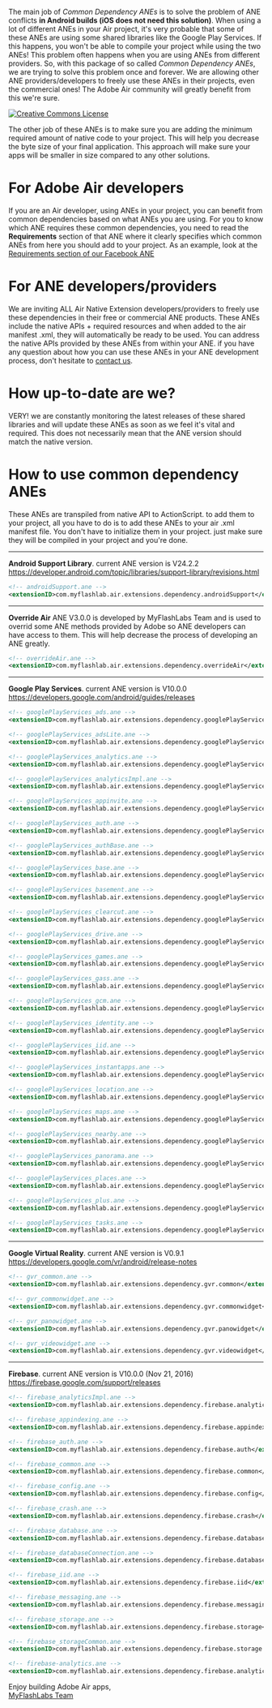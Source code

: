 The main job of *Common Dependency ANEs* is to solve the problem of ANE conflicts **in Android builds (iOS does not need this solution)**. When using a lot of different ANEs in your Air project, it's very probable that some of these ANEs are using some shared libraries like the Google Play Services. If this happens, you won't be able to compile your project while using the two ANEs! This problem often happens when you are using ANEs from different providers. So, with this package of so called *Common Dependency ANEs*, we are trying to solve this problem once and forever. We are allowing other ANE providers/developers to freely use these ANEs in their projects, even the commercial ones! The Adobe Air community will greatly benefit from this we're sure.

<a rel="license" href="http://creativecommons.org/licenses/by-nd/4.0/"><img alt="Creative Commons License" style="border-width:0" src="https://i.creativecommons.org/l/by-nd/4.0/88x31.png" /></a>

The other job of these ANEs is to make sure you are adding the minimum required amount of native code to your project. This will help you decrease the byte size of your final application. This approach will make sure your apps will be smaller in size compared to any other solutions.

# For Adobe Air developers
If you are an Air developer, using ANEs in your project, you can benefit from common dependencies based on what ANEs you are using. For you to know which ANE requires these common dependencies, you need to read the **Requirements** section of that ANE where it clearly specifies which common ANEs from here you should add to your project. As an example, look at the [Requirements section of our Facebook ANE](https://github.com/myflashlab/facebook-ANE#requirements)

# For ANE developers/providers
We are inviting ALL Air Native Extension developers/providers to freely use these dependencies in their free or commercial ANE products. These ANEs include the native APIs + required resources and when added to the air manifest .xml, they will automatically be ready to be used. You can address the native APIs provided by these ANEs from within your ANE. if you have any question about how you can use these ANEs in your ANE development process, don't hesitate to [contact us](http://www.myflashlabs.com/contact/).

# How up-to-date are we?
VERY! we are constantly monitoring the latest releases of these shared libraries and will update these ANEs as soon as we feel it's vital and required. This does not necessarily mean that the ANE version should match the native version.

# How to use common dependency ANEs
These ANEs are transpiled from native API to ActionScript. to add them to your project, all you have to do is to add these ANEs to your air .xml manifest file. You don't have to initialize them in your project. just make sure they will be compiled in your project and you're done.

------------------------------------------------------
**Android Support Library**. current ANE version is V24.2.2 https://developer.android.com/topic/libraries/support-library/revisions.html
```xml
<!-- androidSupport.ane -->
<extensionID>com.myflashlab.air.extensions.dependency.androidSupport</extensionID>
```

------------------------------------------------------
**Override Air** ANE V3.0.0 is developed by MyFlashLabs Team and is used to overrid some ANE methods provided by Adobe so ANE developers can have access to them. This will help decrease the process of developing an ANE greatly. 
```xml
<!-- overrideAir.ane -->
<extensionID>com.myflashlab.air.extensions.dependency.overrideAir</extensionID>
```

------------------------------------------------------
**Google Play Services**. current ANE version is V10.0.0 https://developers.google.com/android/guides/releases
```xml
<!-- googlePlayServices_ads.ane -->
<extensionID>com.myflashlab.air.extensions.dependency.googlePlayServices.ads</extensionID>

<!-- googlePlayServices_adsLite.ane -->
<extensionID>com.myflashlab.air.extensions.dependency.googlePlayServices.ads.lite</extensionID>

<!-- googlePlayServices_analytics.ane -->
<extensionID>com.myflashlab.air.extensions.dependency.googlePlayServices.analytics</extensionID>

<!-- googlePlayServices_analyticsImpl.ane -->
<extensionID>com.myflashlab.air.extensions.dependency.googlePlayServices.analytics.impl</extensionID>

<!-- googlePlayServices_appinvite.ane -->
<extensionID>com.myflashlab.air.extensions.dependency.googlePlayServices.appinvite</extensionID>

<!-- googlePlayServices_auth.ane -->
<extensionID>com.myflashlab.air.extensions.dependency.googlePlayServices.auth</extensionID>

<!-- googlePlayServices_authBase.ane -->
<extensionID>com.myflashlab.air.extensions.dependency.googlePlayServices.auth.base</extensionID>

<!-- googlePlayServices_base.ane -->
<extensionID>com.myflashlab.air.extensions.dependency.googlePlayServices.base</extensionID>

<!-- googlePlayServices_basement.ane -->
<extensionID>com.myflashlab.air.extensions.dependency.googlePlayServices.basement</extensionID>

<!-- googlePlayServices_clearcut.ane -->
<extensionID>com.myflashlab.air.extensions.dependency.googlePlayServices.clearcut</extensionID>

<!-- googlePlayServices_drive.ane -->
<extensionID>com.myflashlab.air.extensions.dependency.googlePlayServices.drive</extensionID>

<!-- googlePlayServices_games.ane -->
<extensionID>com.myflashlab.air.extensions.dependency.googlePlayServices.games</extensionID>

<!-- googlePlayServices_gass.ane -->
<extensionID>com.myflashlab.air.extensions.dependency.googlePlayServices.gass</extensionID>

<!-- googlePlayServices_gcm.ane -->
<extensionID>com.myflashlab.air.extensions.dependency.googlePlayServices.gcm</extensionID>

<!-- googlePlayServices_identity.ane -->
<extensionID>com.myflashlab.air.extensions.dependency.googlePlayServices.identity</extensionID>

<!-- googlePlayServices_iid.ane -->
<extensionID>com.myflashlab.air.extensions.dependency.googlePlayServices.iid</extensionID>

<!-- googlePlayServices_instantapps.ane -->
<extensionID>com.myflashlab.air.extensions.dependency.googlePlayServices.instantapps</extensionID>

<!-- googlePlayServices_location.ane -->
<extensionID>com.myflashlab.air.extensions.dependency.googlePlayServices.location</extensionID>

<!-- googlePlayServices_maps.ane -->
<extensionID>com.myflashlab.air.extensions.dependency.googlePlayServices.maps</extensionID>

<!-- googlePlayServices_nearby.ane -->
<extensionID>com.myflashlab.air.extensions.dependency.googlePlayServices.nearby</extensionID>

<!-- googlePlayServices_panorama.ane -->
<extensionID>com.myflashlab.air.extensions.dependency.googlePlayServices.panorama</extensionID>

<!-- googlePlayServices_places.ane -->
<extensionID>com.myflashlab.air.extensions.dependency.googlePlayServices.places</extensionID>

<!-- googlePlayServices_plus.ane -->
<extensionID>com.myflashlab.air.extensions.dependency.googlePlayServices.plus</extensionID>

<!-- googlePlayServices_tasks.ane -->
<extensionID>com.myflashlab.air.extensions.dependency.googlePlayServices.tasks</extensionID>
```

------------------------------------------------------
**Google Virtual Reality**. current ANE version is V0.9.1 https://developers.google.com/vr/android/release-notes
```xml
<!-- gvr_common.ane -->
<extensionID>com.myflashlab.air.extensions.dependency.gvr.common</extensionID>

<!-- gvr_commonwidget.ane -->
<extensionID>com.myflashlab.air.extensions.dependency.gvr.commonwidget</extensionID>

<!-- gvr_panowidget.ane -->
<extensionID>com.myflashlab.air.extensions.dependency.gvr.panowidget</extensionID>

<!-- gvr_videowidget.ane -->
<extensionID>com.myflashlab.air.extensions.dependency.gvr.videowidget</extensionID>
```

------------------------------------------------------
**Firebase**. current ANE version is V10.0.0 (Nov 21, 2016) https://firebase.google.com/support/releases
```xml
<!-- firebase_analyticsImpl.ane -->
<extensionID>com.myflashlab.air.extensions.dependency.firebase.analytics.impl</extensionID>

<!-- firebase_appindexing.ane -->
<extensionID>com.myflashlab.air.extensions.dependency.firebase.appindexing</extensionID>

<!-- firebase_auth.ane -->
<extensionID>com.myflashlab.air.extensions.dependency.firebase.auth</extensionID>

<!-- firebase_common.ane -->
<extensionID>com.myflashlab.air.extensions.dependency.firebase.common</extensionID>

<!-- firebase_config.ane -->
<extensionID>com.myflashlab.air.extensions.dependency.firebase.config</extensionID>

<!-- firebase_crash.ane -->
<extensionID>com.myflashlab.air.extensions.dependency.firebase.crash</extensionID>

<!-- firebase_database.ane -->
<extensionID>com.myflashlab.air.extensions.dependency.firebase.database</extensionID>

<!-- firebase_databaseConnection.ane -->
<extensionID>com.myflashlab.air.extensions.dependency.firebase.database.connection</extensionID>

<!-- firebase_iid.ane -->
<extensionID>com.myflashlab.air.extensions.dependency.firebase.iid</extensionID>

<!-- firebase_messaging.ane -->
<extensionID>com.myflashlab.air.extensions.dependency.firebase.messaging</extensionID>

<!-- firebase_storage.ane -->
<extensionID>com.myflashlab.air.extensions.dependency.firebase.storage</extensionID>

<!-- firebase_storageCommon.ane -->
<extensionID>com.myflashlab.air.extensions.dependency.firebase.storage.common</extensionID>

<!-- firebase-analytics.ane -->
<extensionID>com.myflashlab.air.extensions.dependency.firebase.analytics</extensionID>
```

Enjoy building Adobe Air apps,  
[MyFlashLabs Team](http://www.myflashlabs.com/)